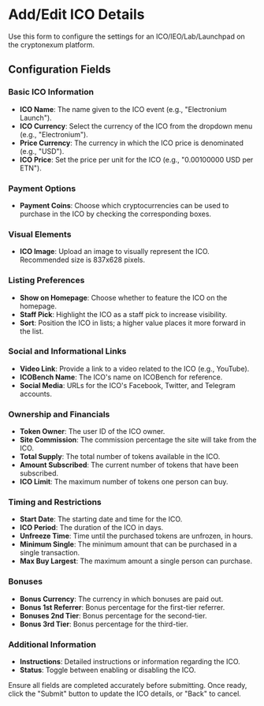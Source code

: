 # Add/Edit ICO Details

Use this form to configure the settings for an ICO/IEO/Lab/Launchpad on the cryptonexum platform.

## Configuration Fields

### Basic ICO Information

- **ICO Name**: The name given to the ICO event (e.g., "Electronium Launch").
- **ICO Currency**: Select the currency of the ICO from the dropdown menu (e.g., "Electronium").
- **Price Currency**: The currency in which the ICO price is denominated (e.g., "USD").
- **ICO Price**: Set the price per unit for the ICO (e.g., "0.00100000 USD per ETN").

### Payment Options

- **Payment Coins**: Choose which cryptocurrencies can be used to purchase in the ICO by checking the corresponding boxes.

### Visual Elements

- **ICO Image**: Upload an image to visually represent the ICO. Recommended size is 837x628 pixels.

### Listing Preferences

- **Show on Homepage**: Choose whether to feature the ICO on the homepage.
- **Staff Pick**: Highlight the ICO as a staff pick to increase visibility.
- **Sort**: Position the ICO in lists; a higher value places it more forward in the list.

### Social and Informational Links

- **Video Link**: Provide a link to a video related to the ICO (e.g., YouTube).
- **ICOBench Name**: The ICO's name on ICOBench for reference.
- **Social Media**: URLs for the ICO's Facebook, Twitter, and Telegram accounts.

### Ownership and Financials

- **Token Owner**: The user ID of the ICO owner.
- **Site Commission**: The commission percentage the site will take from the ICO.
- **Total Supply**: The total number of tokens available in the ICO.
- **Amount Subscribed**: The current number of tokens that have been subscribed.
- **ICO Limit**: The maximum number of tokens one person can buy.

### Timing and Restrictions

- **Start Date**: The starting date and time for the ICO.
- **ICO Period**: The duration of the ICO in days.
- **Unfreeze Time**: Time until the purchased tokens are unfrozen, in hours.
- **Minimum Single**: The minimum amount that can be purchased in a single transaction.
- **Max Buy Largest**: The maximum amount a single person can purchase.

### Bonuses

- **Bonus Currency**: The currency in which bonuses are paid out.
- **Bonus 1st Referrer**: Bonus percentage for the first-tier referrer.
- **Bonuses 2nd Tier**: Bonus percentage for the second-tier.
- **Bonus 3rd Tier**: Bonus percentage for the third-tier.

### Additional Information

- **Instructions**: Detailed instructions or information regarding the ICO.
- **Status**: Toggle between enabling or disabling the ICO.

Ensure all fields are completed accurately before submitting. Once ready, click the "Submit" button to update the ICO details, or "Back" to cancel.

